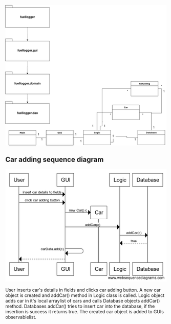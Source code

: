 ![diagram](class%20diagram.png)

## Car adding sequence diagram
![car adding sequence](caraddseq.png)

User inserts car's details in fields and clicks car adding button. 
A new car object is created and addCar() method in Logic class is called.
Logic object adds car in it's local arraylist of cars and calls Database objects addCar() method.
Databases addCar() tries to insert car into the database, if the insertion is success it returns true.
The created car object is added to GUIs observablelist.
